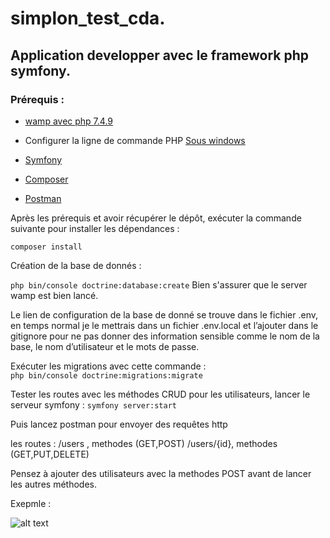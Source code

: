 # simplon_test_cda.

## Application developper avec le framework php symfony.

### Prérequis :

- [wamp avec php 7.4.9](https://www.wampserver.com/#download-wrapper)

- Configurer la ligne de commande PHP  [Sous windows](https://blog.emmanuelgautier.fr/configurer-la-ligne-de-commande-php-sous-windows/)

- [Symfony](https://symfony.com/download)

- [Composer](https://getcomposer.org/download/)

- [Postman](https://www.postman.com/downloads/)

Après les prérequis et avoir récupérer le dépôt, exécuter la commande suivante pour installer les dépendances :

```composer install```

Création de la base de donnés :

```php bin/console doctrine:database:create```
Bien s'assurer que le server wamp est bien lancé. 

Le lien de configuration de la base de donné se trouve dans le fichier .env, en temps normal je le mettrais dans un fichier .env.local et l’ajouter dans le gitignore pour ne pas donner des information sensible comme le nom de la base, le nom d’utilisateur et le mots de passe. 


Exécuter les migrations avec cette commande :  
```php bin/console doctrine:migrations:migrate```

Tester les routes avec les méthodes CRUD pour les utilisateurs, lancer le serveur symfony :
 ```symfony server:start```

Puis  lancez postman pour envoyer des requêtes http

les routes : 
/users , methodes (GET,POST)
/users/{id}, methodes (GET,PUT,DELETE)

Pensez à ajouter des utilisateurs avec la methodes POST avant de lancer les autres méthodes.

Exepmle : 

![alt text](https://github.com/Rasta63/simplon_test_cda/blob/master/CapturePostMan.PNG "Capture d'écran postman")
